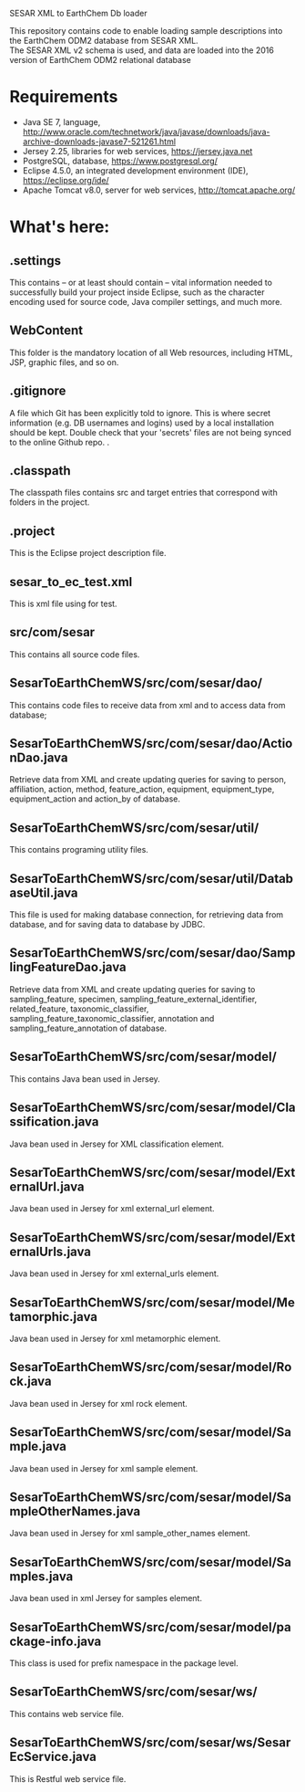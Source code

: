 SESAR XML to EarthChem Db loader

This repository contains code to enable loading sample descriptions into the EarthChem ODM2 database from SESAR XML.  
The SESAR XML v2 schema is used, and data are loaded into the 2016 version of EarthChem ODM2 relational database

# Requirements
* Java SE 7, language, http://www.oracle.com/technetwork/java/javase/downloads/java-archive-downloads-javase7-521261.html 
* Jersey 2.25, libraries for web services, https://jersey.java.net
* PostgreSQL, database, https://www.postgresql.org/ 
* Eclipse 4.5.0, an integrated development environment (IDE), https://eclipse.org/ide/
* Apache Tomcat v8.0, server for web services, http://tomcat.apache.org/

# What's here:

## .settings
This contains – or at least should contain – vital information needed to successfully build your project inside Eclipse, such as the character encoding used for source code, Java compiler settings, and much more.

## WebContent
This folder is the mandatory location of all Web resources, including HTML, JSP, graphic files, and so on.

## .gitignore
A file which Git has been explicitly told to ignore. This is where secret information (e.g. DB usernames and logins) used by a local installation should be kept. Double check that your 'secrets' files are not being synced to the online Github repo.
.
## .classpath
The classpath files contains src and target entries that correspond with folders in the project.

## .project
This is the Eclipse project description file.

## sesar_to_ec_test.xml
This is xml file using for test.

## src/com/sesar
This contains all source code files.

## SesarToEarthChemWS/src/com/sesar/dao/
This contains code files to receive data from xml and to access data from database;

## SesarToEarthChemWS/src/com/sesar/dao/ActionDao.java
Retrieve data from XML and create updating queries for saving to person, affiliation, action, method, feature_action, equipment, equipment_type, equipment_action and action_by of database.

## SesarToEarthChemWS/src/com/sesar/util/
This contains programing utility files.

## SesarToEarthChemWS/src/com/sesar/util/DatabaseUtil.java
This file is used for making database connection, for retrieving data from database, and for saving data to database by JDBC. 

## SesarToEarthChemWS/src/com/sesar/dao/SamplingFeatureDao.java
Retrieve data from XML and create updating queries for saving to sampling_feature, specimen, sampling_feature_external_identifier, related_feature, taxonomic_classifier, sampling_feature_taxonomic_classifier, annotation and sampling_feature_annotation of database.

## SesarToEarthChemWS/src/com/sesar/model/
This contains Java bean used in Jersey.

## SesarToEarthChemWS/src/com/sesar/model/Classification.java
Java bean used in Jersey for XML classification element.

## SesarToEarthChemWS/src/com/sesar/model/ExternalUrl.java
Java bean used in Jersey for xml external_url element.

## SesarToEarthChemWS/src/com/sesar/model/ExternalUrls.java
Java bean used in Jersey for xml external_urls element.

## SesarToEarthChemWS/src/com/sesar/model/Metamorphic.java
Java bean used in Jersey for xml metamorphic element.

## SesarToEarthChemWS/src/com/sesar/model/Rock.java
Java bean used in Jersey for xml rock element.

## SesarToEarthChemWS/src/com/sesar/model/Sample.java
Java bean used in Jersey for xml sample element.

## SesarToEarthChemWS/src/com/sesar/model/SampleOtherNames.java
Java bean used in Jersey for xml sample_other_names element.

## SesarToEarthChemWS/src/com/sesar/model/Samples.java
Java bean used in xml Jersey for samples element.

## SesarToEarthChemWS/src/com/sesar/model/package-info.java
This class is used for prefix namespace in the package level.

## SesarToEarthChemWS/src/com/sesar/ws/
This contains web service file.

## SesarToEarthChemWS/src/com/sesar/ws/SesarEcService.java
This is Restful web service file.

